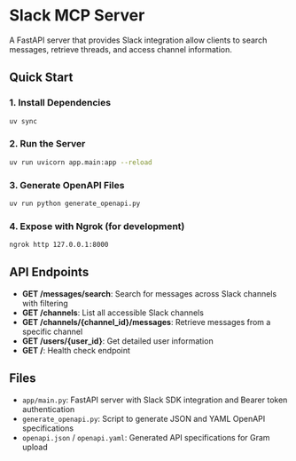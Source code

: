 # Slack MCP Server

A FastAPI server that provides Slack integration allow clients to search messages, retrieve threads, and access channel information.

## Quick Start

### 1. Install Dependencies

```bash
uv sync
```

### 2. Run the Server

```bash
uv run uvicorn app.main:app --reload
```

### 3. Generate OpenAPI Files

```bash
uv run python generate_openapi.py
```

### 4. Expose with Ngrok (for development)

```bash
ngrok http 127.0.0.1:8000
```

## API Endpoints

- **GET /messages/search**: Search for messages across Slack channels with filtering
- **GET /channels**: List all accessible Slack channels  
- **GET /channels/{channel_id}/messages**: Retrieve messages from a specific channel
- **GET /users/{user_id}**: Get detailed user information
- **GET /**: Health check endpoint

## Files

- `app/main.py`: FastAPI server with Slack SDK integration and Bearer token authentication
- `generate_openapi.py`: Script to generate JSON and YAML OpenAPI specifications
- `openapi.json` / `openapi.yaml`: Generated API specifications for Gram upload
